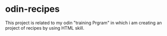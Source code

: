 # odin-recipes
This project is related to my odin "training Prgram" in which i am creating an project of recipes by using HTML skill.
